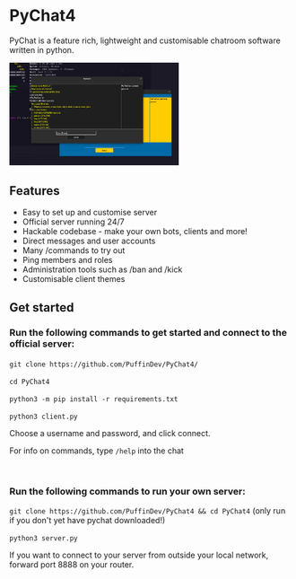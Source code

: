 # PyChat4
PyChat is a feature rich, lightweight and customisable chatroom software written in python.

<img src="screenshots/pychat4.png" width="60%" height="60%">

## Features

- Easy to set up and customise server
- Official server running 24/7
- Hackable codebase - make your own bots, clients and more!
- Direct messages and user accounts
- Many /commands to try out
- Ping members and roles
- Administration tools such as /ban and /kick
- Customisable client themes

## Get started

### Run the following commands to get started and connect to the official server:

`git clone https://github.com/PuffinDev/PyChat4/`

`cd PyChat4`

`python3 -m pip install -r requirements.txt`

`python3 client.py`

Choose a username and password, and click connect.

For info on commands, type `/help` into the chat

<br>

### Run the following commands to run your own server:

`git clone https://github.com/PuffinDev/PyChat4 && cd PyChat4` (only run if you don't yet have pychat downloaded!)

`python3 server.py`

If you want to connect to your server from outside your local network, forward port 8888 on your router.


